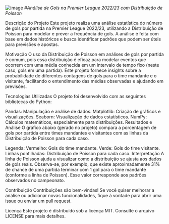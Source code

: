 ![image](https://github.com/PabloNeri66/Distribui-oDePossion/assets/89610356/bbb16b69-5d12-451f-b4ef-88e71420c749)
#_Análise de Gols na Premier League 2022/23 com Distribuição de Poisson_


Descrição do Projeto
Este projeto realiza uma análise estatística do número de gols por partida na Premier League 2022/23, utilizando a Distribuição de Poisson para modelar e prever a frequência de gols. A análise é feita com base em dados históricos e busca identificar padrões que podem ser úteis para previsões e apostas.

Motivação
O uso da Distribuição de Poisson em análises de gols por partida é comum, pois essa distribuição é eficaz para modelar eventos que ocorrem com uma média conhecida em um intervalo de tempo fixo (neste caso, gols em uma partida). Este projeto fornece insights sobre a probabilidade de diferentes contagens de gols para o time mandante e o visitante, facilitando o entendimento das médias observadas e ajudando em previsões.

Tecnologias Utilizadas
O projeto foi desenvolvido com as seguintes bibliotecas do Python:

Pandas: Manipulação e análise de dados.
Matplotlib: Criação de gráficos e visualizações.
Seaborn: Visualização de dados estatísticos.
NumPy: Cálculos matemáticos, especialmente para distribuições.
Resultados e Análise
O gráfico abaixo (gerado no projeto) compara a porcentagem de gols por partida entre times mandantes e visitantes com as linhas da Distribuição de Poisson para cada caso.


Legenda:
Vermelho: Gols do time mandante.
Verde: Gols do time visitante.
Linhas pontilhadas: Distribuição de Poisson para cada caso.
Interpretação
A linha de Poisson ajuda a visualizar como a distribuição se ajusta aos dados de gols reais. Observa-se, por exemplo, que existe aproximadamente 31% de chance de uma partida terminar com 1 gol para o time mandante (conforme a linha de Poisson). Esse valor corresponde aos padrões observados no campeonato.

Contribuição
Contribuições são bem-vindas! Se você quiser melhorar a análise ou adicionar novas funcionalidades, fique à vontade para abrir uma issue ou enviar um pull request.

Licença
Este projeto é distribuído sob a licença MIT. Consulte o arquivo LICENSE para mais detalhes.

